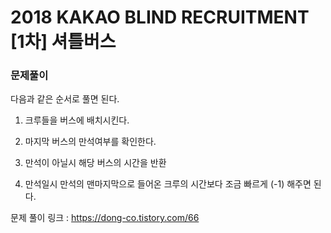# 2018 KAKAO BLIND RECRUITMENT [1차] 셔틀버스

### 문제풀이

다음과 같은 순서로 풀면 된다. 

1. 크루들을 버스에 배치시킨다.

2. 마지막 버스의 만석여부를 확인한다.

3. 만석이 아닐시 해당 버스의 시간을 반환

4. 만석일시 만석의 맨마지막으로 들어온 크루의 시간보다 조금 빠르게 (-1) 해주면 된다.

 



문제 풀이 링크 : https://dong-co.tistory.com/66